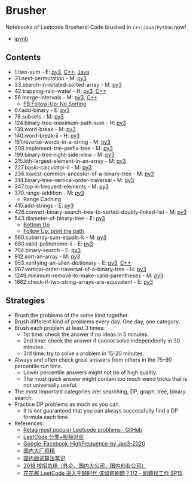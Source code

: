 # Brusher

Notebooks of Leetcode Brushers! Code brushed in `C++|Java|Python` now!

- [ipynb](./ipynb/contents.md)

## Contents

- 1.two-sum - E: [py3](https://raw.githubusercontent.com/novate/brusher/master/py/1.two-sum.py), [C++](./cpp/1.two-sum.cpp), [Java](./java/1.two-sum.java)
- 31.next-permutation - M: [py3](https://raw.githubusercontent.com/novate/brusher/master/py/next-permutation.py)
- 33.search-in-rotated-sorted-array - M: [py3](https://raw.githubusercontent.com/novate/brusher/master/py/33.search-in-rotated-sorted-array.py)
- 42.trapping-rain-water - H: [py3](https://raw.githubusercontent.com/novate/brusher/master/py/42.trapping-rain-water.py), [C++](./cpp/42.trapping-rain-water.cpp)
- 56.merge-intervals - M: [py3](https://raw.githubusercontent.com/novate/brusher/master/py/56.merge-intervals.py), [C++](./cpp/56.merge-intervals.cpp)
  - [FB Follow-Up: No Sorting](https://leetcode.com/problems/merge-intervals/discuss/355318/Fully-Explained-and-Clean-Interval-Tree-for-Facebook-Follow-Up-No-Sorting)
- 67.add-binary - E: [py3](https://raw.githubusercontent.com/novate/brusher/master/py/67.add-binary.py)
- 78.subsets - M: [py3](https://raw.githubusercontent.com/novate/brusher/master/py/78.subsets.py)
- 124.binary-tree-maximum-path-sum - H: [py3](https://raw.githubusercontent.com/novate/brusher/master/py/124.binary-tree-maximum-path-sum.py)
- 139.word-break - M: [py3](https://raw.githubusercontent.com/novate/brusher/master/py/139.word-break.py)
- 140.word-break-ii - H: [py3](https://raw.githubusercontent.com/novate/brusher/master/py/140.word-break-ii.py)
- 151.reverse-words-in-a-string - M: [py3](https://raw.githubusercontent.com/novate/brusher/master/py/151.reverse-words-in-a-string.py)
- 208.implement-trie-prefix-tree - M: [py3](https://raw.githubusercontent.com/novate/brusher/master/py/208.implement-trie-prefix-tree.py)
- 199.binary-tree-right-side-view - M: [py3](https://raw.githubusercontent.com/novate/brusher/master/py/199.binary-tree-right-side-view.py)
- 215.kth-largest-element-in-an-array - M: [py3](https://raw.githubusercontent.com/novate/brusher/master/py/215.kth-largest-element-in-an-array.py)
- 227.basic-calculator-ii - M: [py3](https://raw.githubusercontent.com/novate/brusher/master/py/227.basic-calculator-ii.py)
- 236.lowest-common-ancestor-of-a-binary-tree - M: [py3](https://raw.githubusercontent.com/novate/brusher/master/py/236.lowest-common-ancestor-of-a-binary-tree.py)
- 314.binary-tree-vertical-order-traversal - M: [py3](https://raw.githubusercontent.com/novate/brusher/master/py/314.binary-tree-vertical-order-traversal.py)
- 347.top-k-frequent-elements - M: [py3](https://raw.githubusercontent.com/novate/brusher/master/py/347.top-k-frequent-elements.py)
- 370.range-addition - M: [py3](https://raw.githubusercontent.com/novate/brusher/master/py/370.range-addition.py)
  - Range Caching
- 415.add-strings - E: [py3](https://raw.githubusercontent.com/novate/brusher/master/py/415.add-strings.py)
- 426.convert-binary-search-tree-to-sorted-doubly-linked-list - M: [py3](https://raw.githubusercontent.com/novate/brusher/master/py/426.convert-binary-search-tree-to-sorted-doubly-linked-list.py)
- 543.diameter-of-binary-tree - E: [py3](https://raw.githubusercontent.com/novate/brusher/master/py/543.diameter-of-binary-tree.py)
  - [Bottom Up](https://bit.ly/3A5nN6M)
  - [Follow Up: print the path](https://leetcode.com/problems/diameter-of-binary-tree/solution/960891)
- 560.subarray-sum-equals-k - M: [py3](https://raw.githubusercontent.com/novate/brusher/master/py/560.subarray-sum-equals-k.py)
- 680.valid-palindrome-ii - E: [py3](https://raw.githubusercontent.com/novate/brusher/master/py/680.valid-palindrome-ii.py)
- 704.binary-search - E: [py3](https://raw.githubusercontent.com/novate/brusher/master/py/704.binary-search.py)
- 912.sort-an-array - M: [py3](https://raw.githubusercontent.com/novate/brusher/master/py/912.sort-an-array.py)
- 953.verifying-an-alien-dictionary - E: [py3](https://raw.githubusercontent.com/novate/brusher/master/py/953.verifying-an-alien-dictionary.py), [C++](./cpp/953.verifying-an-alien-dictionary.cpp)
- 987.vertical-order-traversal-of-a-binary-tree - H: [py3](https://raw.githubusercontent.com/novate/brusher/master/py/987.vertical-order-traversal-of-a-binary-tree.py)
- 1249.minimum-remove-to-make-valid-parentheses - M: [py3](https://raw.githubusercontent.com/novate/brusher/master/py/1249.minimum-remove-to-make-valid-parentheses.py)
- 1662.check-if-two-string-arrays-are-equivalent - E: [py3](https://raw.githubusercontent.com/novate/brusher/master/py/1662.check-if-two-string-arrays-are-equivalent.py)

## Strategies

- Brush the problems of the same kind together.
- Brush different kind of problems every day. One day, one category.
- Brush each problem at least 3 times:
  - 1st time: check the answer if no ideas in 5 minutes.
  - 2nd time: check the answer if cannot solve independently in 30 minutes.
  - 3rd time: try to solve a problem in 15-20 minutes.
- Always and often check great answers from others in the 75-90 percentile run time.
  - Lower percentile answers might not be of high quality.
  - The most quick answer might contain too much weird tricks that is not universally useful.
- The most important categories are: searching, DP, graph, tree, binary search.
- Practice DP problems as much as you can.
  - It is not guaranteed that you can always successfully find a DP formula each time.
- References:
  - [Retag most popular Leetcode problems · GitHub](https://gist.github.com/Windsooon/e663358a6be45a93af2665206c4d4ae9)
  - [LeetCode 分类+视频对应](https://docs.google.com/spreadsheets/d/1HV-iKgYJL4DpSOX1M-HcYG1cmz5CQxoduLOdEoTnIXo)
  - [Google-Facebook-HighFrequence-by Jan3-2020](https://docs.google.com/spreadsheets/d/1WUgkdKxoqkyU5DPEaXenZgDHbLzEUXs5q5IPNZKD54A/edit?usp=sharing)
  - [国内大厂鸡精](https://github.com/imhuay/Algorithm_Interview_Notes-Chinese)
  - [国内面试算法笔记](https://github.com/imhuay/Algorithm_for_Interview-Chinese)
  - [2018 校招总结（外企，国内大公司，国内创业公司）](https://www.nowcoder.com/discuss/52516)
  - [花花酱 LeetCode 进入千题时代 该如何刷题？1/2 - 刷题找工作 SP15](https://www.youtube.com/watch?v=NdWYxz3izH4)
